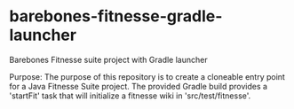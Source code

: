 # barebones-fitnesse-gradle-launcher
Barebones Fitnesse suite project with Gradle launcher

Purpose:
The purpose of this repository is to create a cloneable entry point for a Java Fitnesse Suite project.
The provided Gradle build provides a 'startFit' task that will initialize a fitnesse wiki in 'src/test/fitnesse'. 

